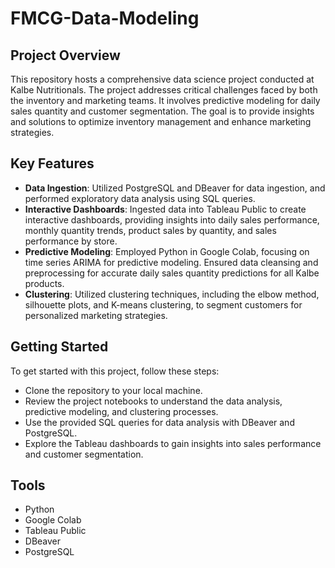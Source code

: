 # FMCG-Data-Modeling 

## Project Overview
This repository hosts a comprehensive data science project conducted at Kalbe Nutritionals. The project addresses critical challenges faced by both the inventory and marketing teams. It involves predictive modeling for daily sales quantity and customer segmentation. The goal is to provide insights and solutions to optimize inventory management and enhance marketing strategies. 

## Key Features
* **Data Ingestion**: Utilized PostgreSQL and DBeaver for data ingestion, and performed exploratory data analysis using SQL queries.
* **Interactive Dashboards**: Ingested data into Tableau Public to create interactive dashboards, providing insights into daily sales performance, monthly quantity trends, product sales by quantity, and sales performance by store.
* **Predictive Modeling**: Employed Python in Google Colab, focusing on time series ARIMA for predictive modeling. Ensured data cleansing and preprocessing for accurate daily sales quantity predictions for all Kalbe products.
* **Clustering**: Utilized clustering techniques, including the elbow method, silhouette plots, and K-means clustering, to segment customers for personalized marketing strategies.

## Getting Started
To get started with this project, follow these steps:
* Clone the repository to your local machine.
* Review the project notebooks to understand the data analysis, predictive modeling, and clustering processes.
* Use the provided SQL queries for data analysis with DBeaver and PostgreSQL.
* Explore the Tableau dashboards to gain insights into sales performance and customer segmentation.

## Tools
* Python
* Google Colab
* Tableau Public
* DBeaver
* PostgreSQL
